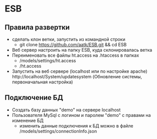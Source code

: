 # ESB

## Правила развертки
* сделать клон ветки, запустить из командной строки
  * git clone https://github.com/aatk/ESB.git && cd ESB
* Веб сервер настроить на папку ESB, куда склонировалась ветка
* Переименовать все файлы ht.access на .htaccess в папках 
  - /models/settings/ht.access
  - /ht.access
* Запустить на веб сервере (localhost или по настройке apache) http://localhost/System/updatesystem (Обновление системы, первоначальная настройка)

## Подключение БД
* Создать базу данных "demo" на сервере localhost
* Пользователя MySql с логином и паролем "demo" с правами на изменение БД 
  * изменить данные подключения к БД можно в файле /models/settings/connectionInfo.json
